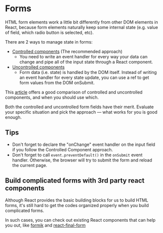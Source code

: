 # Forms

HTML form elements work a little bit differently from other DOM elements in React, because form elements naturally keep some internal state \(e.g. value of  field, which radio button is selected, etc\).

There are 2 ways to manage state in forms:

* [Controlled components](https://reactjs.org/docs/forms.html) \(The recommended approach\)
  * You need to write an event handler for every way your data can change and pipe all of the input state through a React component. 
* [Uncontrolled components](https://reactjs.org/docs/uncontrolled-components.html) 
  * Form data \(i.e. state\) is handled by the DOM itself. Instead of writing an event handler for every state update, you can use a ref to get form values from the DOM onSubmit.

This [article](https://goshakkk.name/controlled-vs-uncontrolled-inputs-react/) offers a good comparison of controlled and uncontrolled components, and when you should use which.

Both the controlled and uncontrolled form fields have their merit. Evaluate your specific situation and pick the approach — what works for you is good enough.

## Tips

* Don't forget to declare the "onChange" event handler on the input field if you follow the Controlled Component approach.
* Don't forget to call `event.preventDefault()` in the `onSubmit` event handler. Otherwise, the browser will try to submit the form and reload the current page.

## Build complicated forms with 3rd party react components

Although React provides the basic building blocks for us to build HTML forms, it's still hard to get the codes organized properly when you build complicated forms.

In such cases, you can check out existing React components that can help you out, like [formik](https://github.com/jaredpalmer/formik) and [react-final-form](https://github.com/final-form/react-final-form)